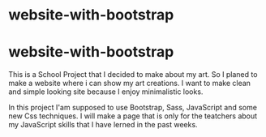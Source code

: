 # website-with-bootstrap

# website-with-bootstrap

This is a School Project that I decided to make about my art. 
So I planed to make a website where i can show my art creations. I want to make clean and simple looking site because I enjoy minimalistic looks.

In this project I'am supposed to use Bootstrap, Sass, JavaScript and some new Css techniques. 
I will make a page that is only for the teatchers about my JavaScript skills that I have lerned in the past weeks.

